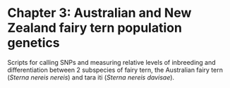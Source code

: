 # Chapter 3: Australian and New Zealand fairy tern population genetics
Scripts for calling SNPs and measuring relative levels of inbreeding and differentiation between 2 subspecies of fairy tern, the Australian fairy tern (*Sterna nereis nereis*) and tara iti (*Sterna nereis davisae*).
